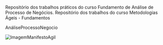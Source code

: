 Repositório dos trabalhos práticos do curso Fundamento de Análise de Processo de Negócios.
Repositório dos trabalhos do curso Metodologias Ágeis -  Fundamentos

AnáliseProcessoNegocio

![ImagemManifestoAgil](TPM1/img/manifestoagil.png)
